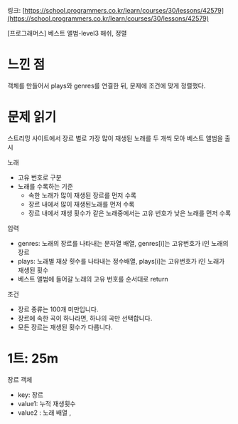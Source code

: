 링크: [https://school.programmers.co.kr/learn/courses/30/lessons/42579](https://school.programmers.co.kr/learn/courses/30/lessons/42579)

[프로그래머스] 베스트 앨범-level3 해쉬, 정렬

# 느낀 점

객체를 만들어서 plays와 genres를 연결한 뒤, 문제에 조건에 맞게 정렬했다.

# 문제 읽기

스트리밍 사이트에서 장르 별로 가장 많이 재생된 노래를 두 개씩 모아 베스트 앨범을 출시

노래

- 고유 번호로 구분
- 노래를 수록하는 기준
  - 속한 노래가 많이 재생된 장르를 먼저 수록
  - 장르 내에서 많이 재생된노래를 먼저 수록
  - 장르 내에서 재생 횟수가 같은 노래중에서는 고유 번호가 낮은 노래를 먼저 수록

입력

- genres: 노래의 장르를 나타내는 문자열 배열, genres[i]는 고유번호가 i인 노래의 장르
- plays: 노래별 재상 횟수를 나타내는 정수배열, plays[i]는 고유번호가 i인 노래가 재생된 횟수
- 베스트 앨범에 들어갈 노래의 고유 번호를 순서대로 return

조건

- 장르 종류는 100개 미만입니다.
- 장르에 속한 곡이 하나라면, 하나의 곡만 선택합니다.
- 모든 장르는 재생된 횟수가 다릅니다.

# 1트: 25m

장르 객체

- key: 장르
- value1: 누적 재생횟수
- value2 : 노래 배열 ,
